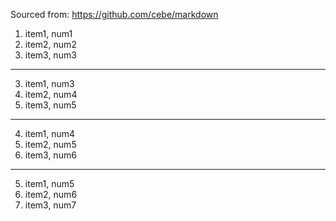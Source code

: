 Sourced from: https://github.com/cebe/markdown

1. item1, num1
2. item2, num2
4. item3, num3

---

3.   item1, num3
12.  item2, num4
125. item3, num5

---

4. item1, num4
12. item2, num5
125. item3, num6

---

  5. item1, num5
 12. item2, num6
125. item3, num7